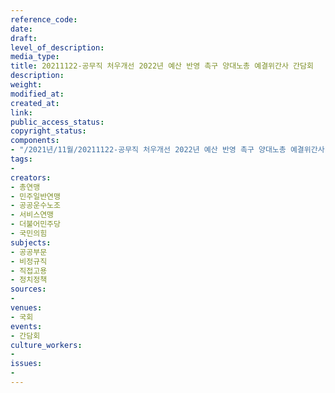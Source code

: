 ```yaml
---
reference_code: 
date: 
draft: 
level_of_description: 
media_type: 
title: 20211122-공무직 처우개선 2022년 예산 반영 촉구 양대노총 예결위간사 간담회
description: 
weight: 
modified_at: 
created_at: 
link: 
public_access_status: 
copyright_status: 
components:
- "/2021년/11월/20211122-공무직 처우개선 2022년 예산 반영 촉구 양대노총 예결위간사 간담회/_1D20353.jpg"
tags:
- 
creators:
- 총연맹
- 민주일반연맹
- 공공운수노조
- 서비스연맹
- 더불어민주당
- 국민의힘
subjects:
- 공공부문
- 비정규직
- 직접고용
- 정치정책
sources:
- 
venues:
- 국회
events:
- 간담회
culture_workers:
- 
issues:
- 
---
```

